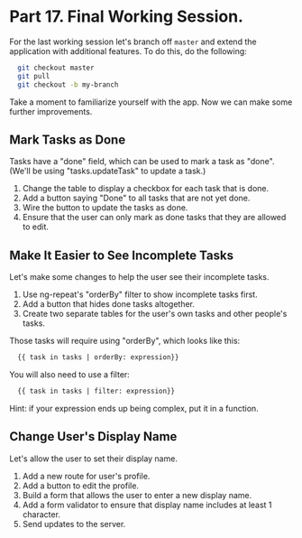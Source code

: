 # Part 17. Final Working Session.

For the last working session let's branch off `master` and extend the
application with additional features. To do this, do the following:

```bash
  git checkout master
  git pull
  git checkout -b my-branch
```

Take a moment to familiarize yourself with the app. Now we can make some
further improvements.

## Mark Tasks as Done

Tasks have a "done" field, which can be used to mark a task as "done". (We'll
be using "tasks.updateTask" to update a task.)

1. Change the table to display a checkbox for each task that is done.
2. Add a button saying "Done" to all tasks that are not yet done.
3. Wire the button to update the tasks as done.
4. Ensure that the user can only mark as done tasks that they are allowed to edit.

## Make It Easier to See Incomplete Tasks

Let's make some changes to help the user see their incomplete tasks.

1. Use ng-repeat's "orderBy" filter to show incomplete tasks first.
2. Add a button that hides done tasks altogether.
3. Create two separate tables for the user's own tasks and other people's tasks.

Those tasks will require using "orderBy", which looks like this:

```html
  {{ task in tasks | orderBy: expression}}
```

You will also need to use a filter:

```html
  {{ task in tasks | filter: expression}}
```

Hint: if your expression ends up being complex, put it in a function.

## Change User's Display Name

Let's allow the user to set their display name.

1. Add a new route for user's profile.
2. Add a button to edit the profile.
3. Build a form that allows the user to enter a new display name.
4. Add a form validator to ensure that display name includes at least 1 character.
5. Send updates to the server.